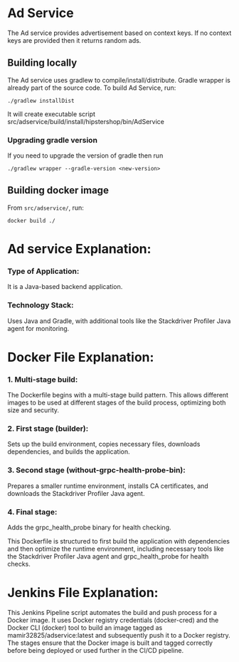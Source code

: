 # Ad Service

The Ad service provides advertisement based on context keys. If no context keys are provided then it returns random ads.

## Building locally

The Ad service uses gradlew to compile/install/distribute. Gradle wrapper is already part of the source code. To build Ad Service, run:

```
./gradlew installDist
```
It will create executable script src/adservice/build/install/hipstershop/bin/AdService

### Upgrading gradle version
If you need to upgrade the version of gradle then run

```
./gradlew wrapper --gradle-version <new-version>
```

## Building docker image

From `src/adservice/`, run:

```
docker build ./
```

# Ad service Explanation:

### Type of Application: 
It is a Java-based backend application.
### Technology Stack:
Uses Java and Gradle, with additional tools like the Stackdriver Profiler Java agent for monitoring.

# Docker File Explanation:

### 1. Multi-stage build:
The Dockerfile begins with a multi-stage build pattern. This allows different images to be used at different stages of the build process, optimizing both size and security.

### 2. First stage (builder):
Sets up the build environment, copies necessary files, downloads dependencies, and builds the application.

### 3. Second stage (without-grpc-health-probe-bin): 
Prepares a smaller runtime environment, installs CA certificates, and downloads the Stackdriver Profiler Java agent.

### 4. Final stage:
Adds the grpc_health_probe binary for health checking.

This Dockerfile is structured to first build the application with dependencies and then optimize the runtime environment, including necessary tools like the Stackdriver Profiler Java agent and grpc_health_probe for health checks.

# Jenkins File Explanation:
This Jenkins Pipeline script automates the build and push process for a Docker image. It uses Docker registry credentials (docker-cred) and the Docker CLI (docker) tool to build an image tagged as mamir32825/adservice:latest and subsequently push it to a Docker registry. The stages ensure that the Docker image is built and tagged correctly before being deployed or used further in the CI/CD pipeline.
